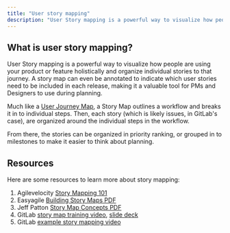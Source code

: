 ```yaml
---
title: "User story mapping"
description: "User Story mapping is a powerful way to visualize how people are using your product or feature holistically and organize individual stories to that journey."
---
```


## What is user story mapping?

User Story mapping is a powerful way to visualize how people are using your
product or feature holistically and organize individual stories to that journey.
A story map can even be annotated to indicate which user stories need to be
included in each release, making it a valuable tool for PMs and Designers to
use during planning.

Much like a [User Journey Map](https://www.nngroup.com/articles/journey-mapping-101/),
a Story Map outlines a workflow and breaks it in to individual steps. Then,
each story (which is likely issues, in GitLab's case), are organized around
the individual steps in the workflow.

From there, the stories can be organized in priority ranking, or grouped in to
milestones to make it easier to think about planning.

## Resources

Here are some resources to learn more about story mapping:

1. Agilevelocity [Story Mapping 101](https://agilevelocity.com/blog/story-mapping-101/)
1. Easyagile [Building Story Maps PDF](https://www.easyagile.com/blog/the-ultimate-guide-to-user-story-maps/)
1. Jeff Patton [Story Map Concepts PDF](https://www.jpattonassociates.com/wp-content/uploads/2015/03/story_mapping.pdf)
1. GitLab [story map training video](https://gitlab.zoom.us/recording/share/7g9gHwJm4xre4zbO5hmHW9MtkmlFHr0h3MimJWd80wCwIumekTziMw), [slide deck](https://docs.google.com/presentation/d/19csmEbXyxiTaGHYAOpC8IJivqBhV7hnKTXoSB7yQZjk/)
1. GitLab [example story mapping video](https://www.youtube.com/watch?v=zWtaqydPNMk)
